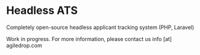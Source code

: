 # Headless ATS
Completely open-source headless applicant tracking system (PHP, Laravel)

Work in progress. For more information, please contact us info [at] agiledrop.com

